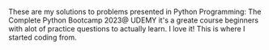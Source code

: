 These are my solutions to problems presented in Python Programming: The Complete Python Bootcamp 2023@ UDEMY
it's a greate course beginners with alot of practice questions to actually learn. I love it! This is where I started coding from.
